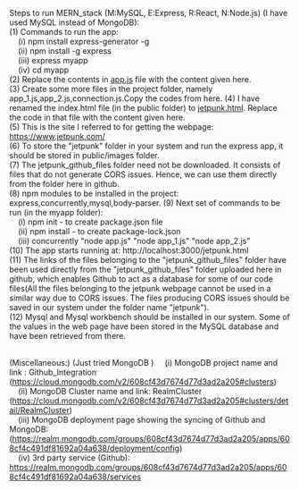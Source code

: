 Steps to run MERN_stack (M:MySQL, E:Express, R:React, N:Node.js) (I have used MySQL instead of MongoDB):<br>
(1) Commands to run the app:<br>
    &nbsp;&nbsp;&nbsp;&nbsp;(i) npm install express-generator -g<br>
    &nbsp;&nbsp;&nbsp;&nbsp;(ii) npm install -g express<br>
    &nbsp;&nbsp;&nbsp;&nbsp;(iii) express myapp<br>
    &nbsp;&nbsp;&nbsp;&nbsp;(iv) cd myapp<br>
(2) Replace the contents in <u>app.js</u> file with the content given here.<br>
(3) Create some more files in the project folder, namely app_1.js,app_2.js,connection.js.Copy the codes from here.
(4) I have renamed the index.html file (in the public folder) to <u>jetpunk.html</u>. Replace the code in that file with the content given here.<br>
(5) This is the site I referred to for getting the webpage: https://www.jetpunk.com/<br>
(6) To store the "jetpunk" folder in your system and run the express app, it should be stored in public/images folder.<br>
(7) The jetpunk_github_files folder need not be downloaded. It consists of files that do not generate CORS issues. Hence, we can use them directly from the folder here in github.<br>
(8) npm modules to be installed in the project: express,concurrently,mysql,body-parser. 
(9) Next set of commands to be run (in the myapp folder):<br>
    &nbsp;&nbsp;&nbsp;&nbsp;(i) npm init   -  to create package.json file<br>
    &nbsp;&nbsp;&nbsp;&nbsp;(ii) npm install   -  to create package-lock.json<br>
    &nbsp;&nbsp;&nbsp;&nbsp;(iii) concurrently "node app.js" "node app_1.js" "node app_2.js" <br>
(10) The app starts running at: http://localhost:3000/jetpunk.html<br>
(11) The links of the files belonging to the "jetpunk_github_files" folder have been used directly from the "jetpunk_github_files" folder uploaded here in github, which enables Github to act as a database for some of our code files(All the files belonging to the jetpunk webpage cannot be used in a similar way due to CORS issues. The files producing CORS issues should be saved in our system under the folder name "jetpunk").<br>
(12) Mysql and Mysql workbench should be installed in our system. Some of the values in the web page have been stored in the MySQL database and have been retrieved from there.<br>
<br>

(Miscellaneous:) (Just tried MongoDB )
     &nbsp;&nbsp;&nbsp;&nbsp;(i) MongoDB project name and link : Github_Integration (https://cloud.mongodb.com/v2/608cf43d7674d77d3ad2a205#clusters) <br>
     &nbsp;&nbsp;&nbsp;&nbsp;(ii) MongoDB Cluster name and link: RealmCluster (https://cloud.mongodb.com/v2/608cf43d7674d77d3ad2a205#clusters/detail/RealmCluster) <br>
     &nbsp;&nbsp;&nbsp;&nbsp;(iii) MongoDB deployment page showing the syncing of Github and MongoDB:(https://realm.mongodb.com/groups/608cf43d7674d77d3ad2a205/apps/608cf4c491df81692a04a638/deployment/config) <br>
     &nbsp;&nbsp;&nbsp;&nbsp;(iv) 3rd party service (Github): https://realm.mongodb.com/groups/608cf43d7674d77d3ad2a205/apps/608cf4c491df81692a04a638/services
